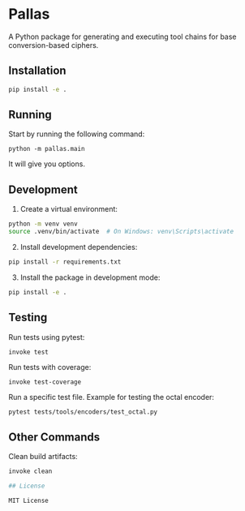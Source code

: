 # Pallas

A Python package for generating and executing tool chains for base conversion-based ciphers.

## Installation

```bash
pip install -e .
```

## Running

Start by running the following command:
```
python -m pallas.main
```

It will give you options.


## Development

1. Create a virtual environment:
```bash
python -m venv venv
source .venv/bin/activate  # On Windows: venv\Scripts\activate
```

2. Install development dependencies:
```bash
pip install -r requirements.txt
```

3. Install the package in development mode:
```bash
pip install -e .
```

## Testing

Run tests using pytest:
```bash
invoke test
```

Run tests with coverage:
```
invoke test-coverage
```

Run a specific test file. Example for testing the octal encoder:
```
pytest tests/tools/encoders/test_octal.py
```

## Other Commands

Clean build artifacts:
```bash
invoke clean

## License

MIT License